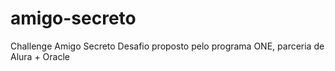 # amigo-secreto

Challenge Amigo Secreto
Desafio proposto pelo programa ONE, parceria de Alura + Oracle
